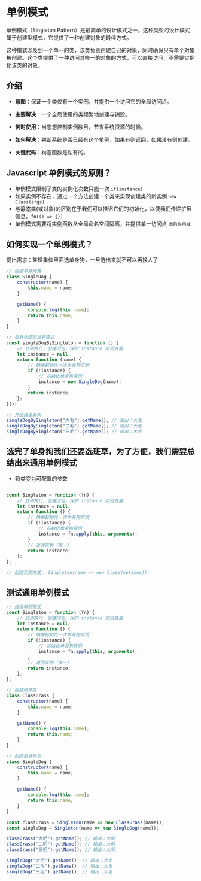# 单例模式

单例模式（Singleton Pattern）是最简单的设计模式之一。这种类型的设计模式属于创建型模式，它提供了一种创建对象的最佳方式。

这种模式涉及到一个单一的类，该类负责创建自己的对象，同时确保只有单个对象被创建。这个类提供了一种访问其唯一的对象的方式，可以直接访问，不需要实例化该类的对象。

## 介绍

- **意图**：保证一个类仅有一个实例，并提供一个访问它的全局访问点。

- **主要解决**：一个全局使用的类频繁地创建与销毁。

- **何时使用**：当您想控制实例数目，节省系统资源的时候。

- **如何解决**：判断系统是否已经有这个单例，如果有则返回，如果没有则创建。

- **关键代码**：构造函数是私有的。

##  Javascript 单例模式的原则？

- 单例模式限制了类的实例化次数只能一次 `if(instance)`
- 如果实例不存在，通过一个方法创建一个类来实现创建类的新实例 `new Class(args)`
- 与静态类(或对象)的区别在于我们可以推迟它们的初始化，以便我们传递扩展信息。`fn(() => {})`
- 单例模式需要将实例函数从全局命名空间隔离，并提供单一访问点 `闭包作用域`

## 如何实现一个单例模式？

提出需求：某班集体里面选单身狗，一旦选出来就不可以再换人了

```js
// 创建单身狗类
class SingleDog {
    constructor(name) {
        this.name = name;
    }

    getName() {
        console.log(this.name);
        return this.name;
    }
}

// 单身狗使用单例模式
const singleDogBySingleton = function () {
    // 立即执行，创建闭包，保护 instance 实例变量
    let instance = null;
    return function (name) {
        // 确保初始化一次单身狗实例
        if (!instance) {
            // 初始化单身狗实例
            instance = new SingleDog(name);
        }
        return instance;
    };
}();

// 开始选单身狗
singleDogBySingleton("大毛").getName(); // 输出：大毛
singleDogBySingleton("二毛").getName(); // 输出：大毛
singleDogBySingleton("三毛").getName(); // 输出：大毛

```

## 选完了单身狗我们还要选班草，为了方便，我们需要总结出来通用单例模式

- 将类变为可配置的参数

```js

const Singleton = function (fn) {
    // 立即执行，创建闭包，保护 instance 实例变量
    let instance = null;
    return function () {
        // 确保初始化一次单身狗实例
        if (!instance) {
            // 初始化单身狗实例
            instance = fn.apply(this, arguments);
        }
        // 返回实例（唯一）
        return instance;
    };
};

// 创建实例方式： Singleton(name => new Class(options));

```

## 测试通用单例模式

```js
// 通用单例模式
const Singleton = function (fn) {
    // 立即执行，创建闭包，保护 instance 实例变量
    let instance = null;
    return function () {
        // 确保初始化一次单身狗实例
        if (!instance) {
            // 初始化单身狗实例
            instance = fn.apply(this, arguments);
        }
        // 返回实例（唯一）
        return instance;
    };
};

// 创建班草类
class ClassGrass {
    constructor(name) {
        this.name = name;
    }

    getName() {
        console.log(this.name);
        return this.name;
    }
}

// 创建单身狗类
class SingleDog {
    constructor(name) {
        this.name = name;
    }

    getName() {
        console.log(this.name);
        return this.name;
    }
}

const classGrass = Singleton(name => new ClassGrass(name));
const singleDog = Singleton(name => new SingleDog(name));

classGrass("大明").getName(); // 输出：大明
classGrass("二明").getName(); // 输出：大明
classGrass("三明").getName(); // 输出：大明

singleDog("大毛").getName(); // 输出：大毛
singleDog("二毛").getName(); // 输出：大毛
singleDog("三毛").getName(); // 输出：大毛
```